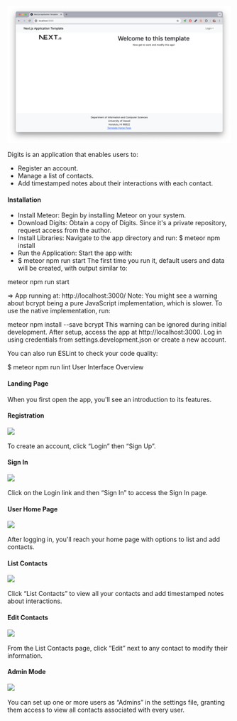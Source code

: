 <img src="doc/landing-page.png">

Digits is an application that enables users to:

- Register an account.
- Manage a list of contacts.
- Add timestamped notes about their interactions with each contact.
#### Installation
- Install Meteor: Begin by installing Meteor on your system.
- Download Digits: Obtain a copy of Digits. Since it's a private repository, request access from the author.
- Install Libraries: Navigate to the app directory and run:
$ meteor npm install
- Run the Application: Start the app with:
-  $ meteor npm run start
The first time you run it, default users and data will be created, with output similar to:

meteor npm run start

=> App running at: http://localhost:3000/
Note: You might see a warning about bcrypt being a pure JavaScript implementation, which is slower. To use the native implementation, run:

meteor npm install --save bcrypt
This warning can be ignored during initial development.
After setup, access the app at http://localhost:3000. Log in using credentials from settings.development.json or create a new account.

You can also run ESLint to check your code quality:

$ meteor npm run lint
User Interface Overview
#### Landing Page

When you first open the app, you'll see an introduction to its features.

#### Registration

<img src = "Screenshot 2024-11-11 at 10.44.11 PM.png">

To create an account, click “Login” then “Sign Up”.

#### Sign In

<img src = "Screenshot 2024-11-11 at 10.45.05 PM.png">

Click on the Login link and then “Sign In” to access the Sign In page.

#### User Home Page

<img src = "admin-landing-page.png">

After logging in, you'll reach your home page with options to list and add contacts.

#### List Contacts

<img src = "admin-list-stuff-page.png">

Click “List Contacts” to view all your contacts and add timestamped notes about interactions.

#### Edit Contacts

<img src = "Screenshot 2024-11-11 at 10.47.52 PM.png">

From the List Contacts page, click “Edit” next to any contact to modify their information.

#### Admin Mode

<img src = "admin-landing-page.png">

You can set up one or more users as “Admins” in the settings file, granting them access to view all contacts associated with every user.
